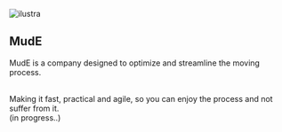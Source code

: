 ![ilustra](https://user-images.githubusercontent.com/75394512/235559460-286acea7-c0aa-4d3b-854c-303698578780.png)

## MudE

MudE is a company designed to optimize and streamline the moving process.

<br>
Making it fast, practical and agile, so you can enjoy the process and not suffer from it.

<br>
(in progress..)